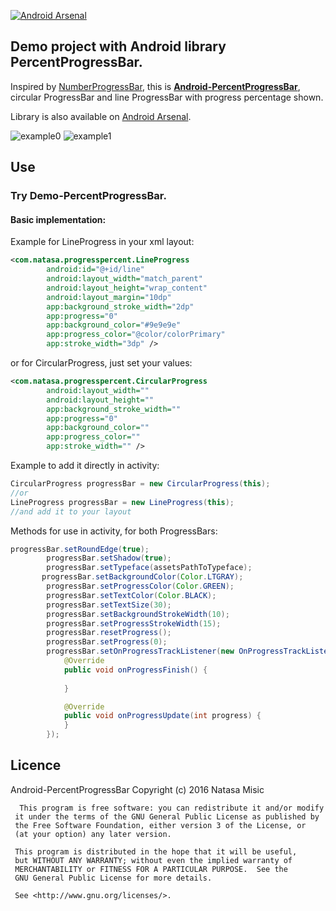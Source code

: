 
 [![Android Arsenal](https://img.shields.io/badge/Android%20Arsenal-Android--PercentProgressBar-green.svg?style=true)](https://android-arsenal.com/details/1/3052)
 
## Demo project with Android library PercentProgressBar.

Inspired by [NumberProgressBar](https://github.com/daimajia/NumberProgressBar), this is [**Android-PercentProgressBar**](https://github.com/natasam/Android-PercentProgressBar-lib),
circular ProgressBar and line ProgressBar with progress percentage shown.

 Library is also available on [Android Arsenal]( https://android-arsenal.com/details/1/3052).


![example0](https://github.com/natasam/Android-PercentProgressBar/blob/master/screenshots/video0.gif)
![example1](https://github.com/natasam/Android-PercentProgressBar/blob/master/screenshots/0.png)

## Use
### Try Demo-PercentProgressBar. 

#### Basic implementation:

Example for LineProgress in your xml layout:
```xml
<com.natasa.progresspercent.LineProgress
        android:id="@+id/line"
        android:layout_width="match_parent"
        android:layout_height="wrap_content"
        android:layout_margin="10dp"
        app:background_stroke_width="2dp"
        app:progress="0"
        app:background_color="#9e9e9e"
        app:progress_color="@color/colorPrimary"
        app:stroke_width="3dp" />
```
or for CircularProgress, just set your values:
```xml
<com.natasa.progresspercent.CircularProgress
        android:layout_width=""
        android:layout_height=""
        app:background_stroke_width=""
        app:progress="0"
        app:background_color=""
        app:progress_color=""
        app:stroke_width="" />
```
Example to add it directly in activity:
```java
CircularProgress progressBar = new CircularProgress(this);
//or
LineProgress progressBar = new LineProgress(this);
//and add it to your layout
```
Methods for use in activity, for both ProgressBars:
```java
progressBar.setRoundEdge(true);
        progressBar.setShadow(true);
        progressBar.setTypeface(assetsPathToTypeface);
       progressBar.setBackgroundColor(Color.LTGRAY);
        progressBar.setProgressColor(Color.GREEN);
        progressBar.setTextColor(Color.BLACK);
        progressBar.setTextSize(30);
        progressBar.setBackgroundStrokeWidth(10);
        progressBar.setProgressStrokeWidth(15);
        progressBar.resetProgress();
        progressBar.setProgress(0);
        progressBar.setOnProgressTrackListener(new OnProgressTrackListener() {
            @Override
            public void onProgressFinish() {
                
            }

            @Override
            public void onProgressUpdate(int progress) {
            }
        });
```
## Licence 
Android-PercentProgressBar
Copyright (c) 2016  Natasa Misic
 
 
      This program is free software: you can redistribute it and/or modify
     it under the terms of the GNU General Public License as published by
     the Free Software Foundation, either version 3 of the License, or
     (at your option) any later version.

     This program is distributed in the hope that it will be useful,
     but WITHOUT ANY WARRANTY; without even the implied warranty of
     MERCHANTABILITY or FITNESS FOR A PARTICULAR PURPOSE.  See the
     GNU General Public License for more details.
 
     See <http://www.gnu.org/licenses/>.


